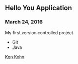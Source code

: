 ## Hello You Application

### March 24, 2016

My first version controlled project

* Git
* Java

[Ken Kohn](www.sqasolution.com)
